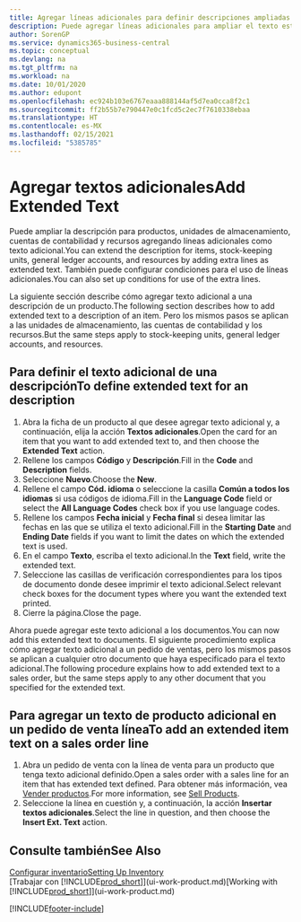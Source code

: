 ```yaml
---
title: Agregar líneas adicionales para definir descripciones ampliadas
description: Puede agregar líneas adicionales para ampliar el texto estándar que describe un producto, una cuenta y otros datos.
author: SorenGP
ms.service: dynamics365-business-central
ms.topic: conceptual
ms.devlang: na
ms.tgt_pltfrm: na
ms.workload: na
ms.date: 10/01/2020
ms.author: edupont
ms.openlocfilehash: ec924b103e6767eaaa888144af5d7ea0cca8f2c1
ms.sourcegitcommit: ff2b55b7e790447e0c1fcd5c2ec7f7610338ebaa
ms.translationtype: HT
ms.contentlocale: es-MX
ms.lasthandoff: 02/15/2021
ms.locfileid: "5385785"
---
```

# <a name="add-extended-text"></a><span data-ttu-id="f3c95-103">Agregar textos adicionales</span><span class="sxs-lookup"><span data-stu-id="f3c95-103">Add Extended Text</span></span>

<span data-ttu-id="f3c95-104">Puede ampliar la descripción para productos, unidades de almacenamiento, cuentas de contabilidad y recursos agregando líneas adicionales como texto adicional.</span><span class="sxs-lookup"><span data-stu-id="f3c95-104">You can extend the description for items, stock-keeping units, general ledger accounts, and resources by adding extra lines as extended text.</span></span> <span data-ttu-id="f3c95-105">También puede configurar condiciones para el uso de líneas adicionales.</span><span class="sxs-lookup"><span data-stu-id="f3c95-105">You can also set up conditions for use of the extra lines.</span></span>  

<span data-ttu-id="f3c95-106">La siguiente sección describe cómo agregar texto adicional a una descripción de un producto.</span><span class="sxs-lookup"><span data-stu-id="f3c95-106">The following section describes how to add extended text to a description of an item.</span></span> <span data-ttu-id="f3c95-107">Pero los mismos pasos se aplican a las unidades de almacenamiento, las cuentas de contabilidad y los recursos.</span><span class="sxs-lookup"><span data-stu-id="f3c95-107">But the same steps apply to stock-keeping units, general ledger accounts, and resources.</span></span>  

## <a name="to-define-extended-text-for-an-description"></a><span data-ttu-id="f3c95-108">Para definir el texto adicional de una descripción</span><span class="sxs-lookup"><span data-stu-id="f3c95-108">To define extended text for an description</span></span>

1. <span data-ttu-id="f3c95-109">Abra la ficha de un producto al que desee agregar texto adicional y, a continuación, elija la acción **Textos adicionales**.</span><span class="sxs-lookup"><span data-stu-id="f3c95-109">Open the card for an item that you want to add extended text to, and then choose the **Extended Text** action.</span></span>
2. <span data-ttu-id="f3c95-110">Rellene los campos **Código** y **Descripción**.</span><span class="sxs-lookup"><span data-stu-id="f3c95-110">Fill in the **Code** and **Description** fields.</span></span>
3. <span data-ttu-id="f3c95-111">Seleccione **Nuevo**.</span><span class="sxs-lookup"><span data-stu-id="f3c95-111">Choose the **New**.</span></span>
4. <span data-ttu-id="f3c95-112">Rellene el campo **Cód. idioma** o seleccione la casilla **Común a todos los idiomas** si usa códigos de idioma.</span><span class="sxs-lookup"><span data-stu-id="f3c95-112">Fill in the **Language Code** field or select the **All Language Codes** check box if you use language codes.</span></span>
5. <span data-ttu-id="f3c95-113">Rellene los campos **Fecha inicial** y **Fecha final** si desea limitar las fechas en las que se utiliza el texto adicional.</span><span class="sxs-lookup"><span data-stu-id="f3c95-113">Fill in the **Starting Date** and **Ending Date** fields if you want to limit the dates on which the extended text is used.</span></span>
6. <span data-ttu-id="f3c95-114">En el campo **Texto**, escriba el texto adicional.</span><span class="sxs-lookup"><span data-stu-id="f3c95-114">In the **Text** field, write the extended text.</span></span>
7. <span data-ttu-id="f3c95-115">Seleccione las casillas de verificación correspondientes para los tipos de documento donde desee imprimir el texto adicional.</span><span class="sxs-lookup"><span data-stu-id="f3c95-115">Select relevant check boxes for the document types where you want the extended text printed.</span></span>
8. <span data-ttu-id="f3c95-116">Cierre la página.</span><span class="sxs-lookup"><span data-stu-id="f3c95-116">Close the page.</span></span>

<span data-ttu-id="f3c95-117">Ahora puede agregar este texto adicional a los documentos.</span><span class="sxs-lookup"><span data-stu-id="f3c95-117">You can now add this extended text to documents.</span></span> <span data-ttu-id="f3c95-118">El siguiente procedimiento explica cómo agregar texto adicional a un pedido de ventas, pero los mismos pasos se aplican a cualquier otro documento que haya especificado para el texto adicional.</span><span class="sxs-lookup"><span data-stu-id="f3c95-118">The following procedure explains how to add extended text to a sales order, but the same steps apply to any other document that you specified for the extended text.</span></span>  

## <a name="to-add-an-extended-item-text-on-a-sales-order-line"></a><span data-ttu-id="f3c95-119">Para agregar un texto de producto adicional en un pedido de venta línea</span><span class="sxs-lookup"><span data-stu-id="f3c95-119">To add an extended item text on a sales order line</span></span>

1. <span data-ttu-id="f3c95-120">Abra un pedido de venta con la línea de venta para un producto que tenga texto adicional definido.</span><span class="sxs-lookup"><span data-stu-id="f3c95-120">Open a sales order with a sales line for an item that has extended text defined.</span></span> <span data-ttu-id="f3c95-121">Para obtener más información, vea [Vender productos](sales-how-sell-products.md).</span><span class="sxs-lookup"><span data-stu-id="f3c95-121">For more information, see [Sell Products](sales-how-sell-products.md).</span></span>
2. <span data-ttu-id="f3c95-122">Seleccione la línea en cuestión y, a continuación, la acción **Insertar textos adicionales**.</span><span class="sxs-lookup"><span data-stu-id="f3c95-122">Select the line in question, and then choose the **Insert Ext. Text** action.</span></span>

## <a name="see-also"></a><span data-ttu-id="f3c95-123">Consulte también</span><span class="sxs-lookup"><span data-stu-id="f3c95-123">See Also</span></span>

[<span data-ttu-id="f3c95-124">Configurar inventario</span><span class="sxs-lookup"><span data-stu-id="f3c95-124">Setting Up Inventory</span></span>](inventory-setup-inventory.md)  
<span data-ttu-id="f3c95-125">[Trabajar con [!INCLUDE[prod_short](includes/prod_short.md)]](ui-work-product.md)</span><span class="sxs-lookup"><span data-stu-id="f3c95-125">[Working with [!INCLUDE[prod_short](includes/prod_short.md)]](ui-work-product.md)</span></span>


[!INCLUDE[footer-include](includes/footer-banner.md)]